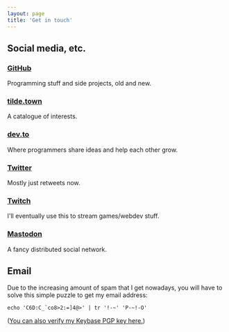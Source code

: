 ```yaml
---
layout: page
title: 'Get in touch'
---
```


## Social media, etc.

### [GitHub](https://github.com/resir014)

Programming stuff and side projects, old and new.

### [tilde.town](https://tilde.town/~resir014/)

A catalogue of interests.

### [dev.to](https://dev.to/resir014)

Where programmers share ideas and help each other grow.

### [Twitter](https://twitter.com/resir014)

Mostly just retweets now.

### [Twitch](https://www.twitch.tv/resir014)

I'll eventually use this to stream games/webdev stuff.

### [Mastodon](/mastodon)

A fancy distributed social network.

## Email

Due to the increasing amount of spam that I get nowadays, you will have to solve this simple puzzle to get my email address:

```
echo 'C6D:C_`co8>2:=]4@>' | tr '!-~' 'P-~!-O'
```

([You can also verify my Keybase PGP key here.](https://keybase.io/resir014))
